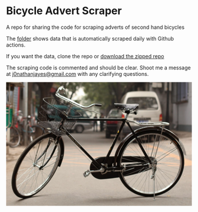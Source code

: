 # Bicycle Advert Scraper
A repo for sharing the code for scraping adverts of second hand bicycles

The [folder](https://github.com/j-jayes/bicycle_advert_scraper/tree/main/data/ads) shows data that is automatically scraped daily with Github actions. 

If you want the data, clone the repo or [download the zipped repo](https://github.com/j-jayes/bicycle_advert_scraper/archive/refs/heads/main.zip)

The scraping code is commented and should be clear. Shoot me a message at j0nathanjayes@gmail.com with any clarifying questions. 

![Bicycle](https://github.com/j-jayes/bicycle_advert_scraper/blob/main/images/bicycle.jpg)
